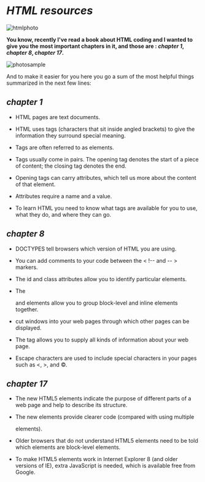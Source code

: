 # __*HTML resources*__

![htmlphoto](https://irie-at.com/wp-content/uploads/2017/02/html-icon.png)


**You know, recently I've read a book about HTML coding and I wanted to give you the most important chapters in it, and those are : *chapter 1*, *chapter 8*, *chapter 17*.**

![photosample](https://miro.medium.com/max/5120/1*HgCPa_mxcFd-nb1wVjnuAg.png)

And to make it easier for you here you go a sum of the most helpful things summarized in the next few lines:

## __*chapter 1*__
* HTML pages are text documents.

* HTML uses tags (characters that sit inside angled
brackets) to give the information they surround special
meaning.

* Tags are often referred to as elements.

* Tags usually come in pairs. The opening tag denotes
the start of a piece of content; the closing tag denotes
the end.

* Opening tags can carry attributes, which tell us more
about the content of that element.

* Attributes require a name and a value.

* To learn HTML you need to know what tags are
available for you to use, what they do, and where they
can go.

## __*chapter 8*__
* DOCTYPES tell browsers which version of HTML you
are using.

* You can add comments to your code between the
< !-- and -- > markers.

* The id and class attributes allow you to identify
particular elements.

* The <div> and <span> elements allow you to group
block-level and inline elements together.

* <iframes> cut windows into your web pages through
which other pages can be displayed.

* The <meta> tag allows you to supply all kinds of
information about your web page.

* Escape characters are used to include special
characters in your pages such as <, >, and ©.

## __*chapter 17*__
* The new HTML5 elements indicate the purpose of
different parts of a web page and help to describe
its structure.

* The new elements provide clearer code (compared
with using multiple <div> elements).

* Older browsers that do not understand HTML5
elements need to be told which elements are
block-level elements.

* To make HTML5 elements work in Internet Explorer 8
(and older versions of IE), extra JavaScript is needed,
which is available free from Google.